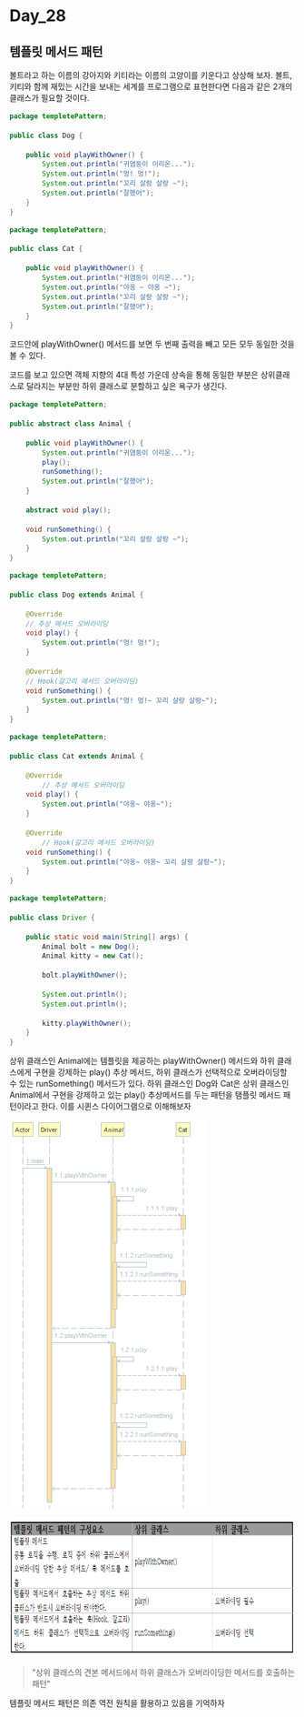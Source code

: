 # Day_28

## 템플릿 메서드 패턴

볼트라고 하는 이름의 강아지와 키티라는 이름의 고양이를 키운다고 상상해 보자. 볼트, 키티와 함께 재밌는 시간을 보내는 세계를 프로그램으로 표현한다면 다음과 같은 2개의 클래스가 필요할 것이다.

```java
package templetePattern;

public class Dog {

    public void playWithOwner() {
        System.out.println("귀염둥이 이리온...");
        System.out.println("멍! 멍!");
        System.out.println("꼬리 살랑 살랑 ~");
        System.out.println("잘했어");
    }
}
```

```java
package templetePattern;

public class Cat {

    public void playWithOwner() {
        System.out.println("귀염둥이 이리온...");
        System.out.println("야옹 ~ 야옹 ~");
        System.out.println("꼬리 살랑 살랑 ~");
        System.out.println("잘했어");
    }
}
```

코드안에 playWithOwner() 메서드를 보면 두 번째 출력을 빼고 모든 모두 동일한 것을 볼 수 있다. 

코드를 보고 있으면 객체 지향의 4대 특성 가운데 상속을 통해 동일한 부분은 상위클래스로 달라지는 부분만 하위 클래스로 분할하고 싶은 욕구가 생긴다. 

```java
package templetePattern;

public abstract class Animal {

    public void playWithOwner() {
        System.out.println("귀염둥이 이리온...");
        play();
        runSomething();
        System.out.println("잘했어");
    }

    abstract void play();

    void runSomething() {
        System.out.println("꼬리 살랑 살랑 ~");
    }
}
```

```java
package templetePattern;

public class Dog extends Animal {

    @Override
    // 추상 메서드 오버라이딩
    void play() {
        System.out.println("멍! 멍!");
    }

    @Override
    // Hook(갈고리 메서드 오버라이딩)
    void runSomething() {
        System.out.println("멍! 멍!~ 꼬리 살랑 살랑~");
    }
}
```

```java
package templetePattern;

public class Cat extends Animal {

    @Override
		// 추상 메서드 오버라이딩
    void play() {
        System.out.println("야옹~ 야옹~");
    }

    @Override
		// Hook(갈고리 메서드 오버라이딩)
    void runSomething() {
        System.out.println("야옹~ 야옹~ 꼬리 살랑 살랑~");
    }
}
```

```java
package templetePattern;

public class Driver {

    public static void main(String[] args) {
        Animal bolt = new Dog();
        Animal kitty = new Cat();

        bolt.playWithOwner();

        System.out.println();
        System.out.println();

        kitty.playWithOwner();
    }
}
```

상위 클래스인 Animal에는 템플릿을 제공하는 playWithOwner() 메서드와 하위 클래스에게 구현을 강제하는 play() 추상 메서드, 하위 클래스가 선택적으로 오버라이딩할 수 있는 runSomething() 메서드가 있다. 하위 클래스인 Dog와 Cat은 상위 클래스인 Animal에서 구현을 강제하고 있는 play() 추상메서드를 두는 패턴을 탬플릿 메서드 패턴이라고 한다. 이를 시퀸스 다이어그램으로 이해해보자

<img src="/static/6-9.png" width="350" height="684"></img>

<img src="/static/[cell]6-3.PNG" width="823" height="244"></img>

> "상위 클래스의 견본 메서드에서 하위 클래스가 오버라이딩한 메서드를 호출하는 패턴"
> 

템플릿 메서드 패턴은 의존 역전 원칙을 활용하고 있음을 기억하자